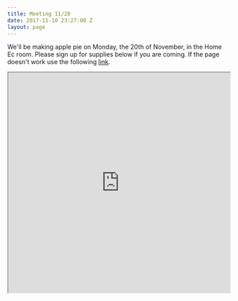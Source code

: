 ```yaml
---
title: Meeting 11/20
date: 2017-11-10 23:27:00 Z
layout: page
---
```


We'll be making apple pie on Monday, the 20th of November, in the Home Ec room. Please sign up for supplies below if you are coming. If the page doesn't work use the following [link](http://www.signupgenius.com/go/508054bafa822a1fd0-apple).

<iframe src="http://www.signupgenius.com/go/508054bafa822a1fd0-apple" width="100%" height="500px"></iframe>